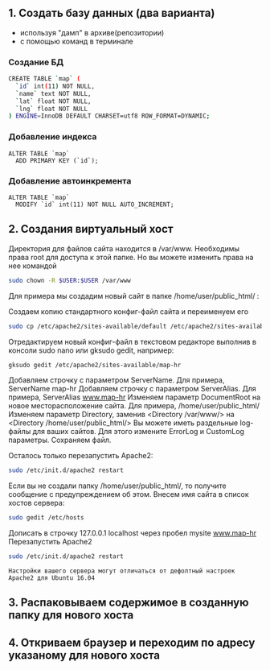 ## 1. Создать базу данных (два варианта)
- используя "дамп" в архиве(репозитории)
- с помощью  команд в терминале

### Создание БД
```bash
CREATE TABLE `map` (
  `id` int(11) NOT NULL,
  `name` text NOT NULL,
  `lat` float NOT NULL,
  `lng` float NOT NULL
) ENGINE=InnoDB DEFAULT CHARSET=utf8 ROW_FORMAT=DYNAMIC;
```
### Добавление индекса
```mysql
ALTER TABLE `map`
  ADD PRIMARY KEY (`id`);
```
### Добавление автоинкремента
```mysql
ALTER TABLE `map`
  MODIFY `id` int(11) NOT NULL AUTO_INCREMENT;
```
## 2. Создания виртуальный хост

Директория для файлов сайта находится в /var/www. Необходимы права root для доступа к этой папке. Но вы можете изменить права на нее командой
```bash
sudo chown -R $USER:$USER /var/www 
```
Для примера мы создадим новый сайт в папке /home/user/public_html/ :

Создаем копию стандартного конфиг-файл сайта и переименуем его
```bash
sudo cp /etc/apache2/sites-available/default /etc/apache2/sites-available/map-hr 
```
Отредактируем новый конфиг-файл в текстовом редакторе выполнив в консоли sudo nano или gksudo gedit, например:
```bash
gksudo gedit /etc/apache2/sites-available/map-hr
```
Добавляем строчку с параметром ServerName. Для примера, ServerName map-hr
Добавляем строчку с параметром ServerAlias. Для примера, ServerAlias www.map-hr
Изменяем параметр DocumentRoot на новое месторасположение сайта. Для примера, /home/user/public_html/
Изменяем параметр Directory, заменив <Directory /var/www/> на <Directory /home/user/public_html/>
Вы можете иметь раздельные log-файлы для ваших сайтов. Для этого измените ErrorLog и CustomLog параметры.
Сохраняем файл.

Осталось только перезапустить Apache2:
```bash
sudo /etc/init.d/apache2 restart
```
Если вы не создали папку /home/user/public_html/, то получите сообщение с предупреждением об этом.
Внесем имя сайта в список хостов сервера:
```bash
sudo gedit /etc/hosts
```
Дописать в строчку 127.0.0.1 localhost через пробел mysite www.map-hr Перезапустить Apache2
```bash
sudo /etc/init.d/apache2 restart
```

    Настройки вашего сервера могут отличаться от дефолтный настроек Apache2 для Ubuntu 16.04
## 3. Распаковываем содержимое в созданную папку для нового хоста
## 4. Откриваем браузер и переходим по адресу указаному для нового хоста
